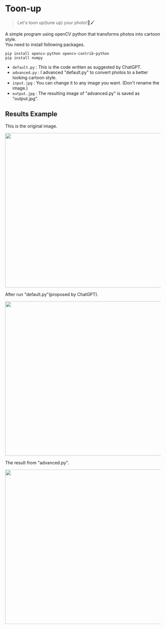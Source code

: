 # Toon-up
>Let's toon up(tune up) your photo!🎨🖌️

A simple program using openCV python that transforms photos into cartoon style.<br/>
You need to install following packages.
```
pip install opencv-python opencv-contrib-python
pip install numpy
```

- `default.py` : This is the code written as suggested by ChatGPT.
- `advanced.py` : I advanced "default.py" to convert photos to a better looking cartoon style.
- `input.jpg` : You can change it to any image you want. (Don't rename the image.)
- `output.jpg` : The resulting image of "advanced.py" is saved as "output.jpg".

## Results Example
This is the original image.

<img src="https://user-images.githubusercontent.com/81071456/228195885-76beaf98-8c0a-4b22-a009-faa274e9026b.jpg" width="750" height="500"/>
<br/>

After run "default.py"(proposed by ChatGPT).

<img src="https://user-images.githubusercontent.com/81071456/228198017-b03a1d3e-a3cf-4c39-912b-01d4e5745bfd.PNG" width="750" height="500"/>
<br/>

The result from "advanced.py".

<img src="https://user-images.githubusercontent.com/81071456/228198633-27df9a9b-d2ec-44e8-8c6e-374db5ee2cc6.jpg" width="750" height="500"/>

